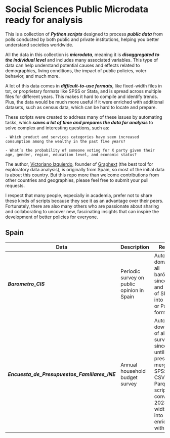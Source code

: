 # Social Sciences Public Microdata ready for analysis

This is a collection of ***Python scripts*** designed to process ***public data*** from polls conducted by both public and private institutions, helping you better understand societies worldwide.

All the data in this collection is ***microdata***, meaning it is ***disaggregated to the individual level*** and includes many associated variables. This type of data can help understand potential causes and effects related to demographics, living conditions, the impact of public policies, voter behavior, and much more.

A lot of this data comes in ***difficult-to-use formats***, like fixed-width files in txt, or proprietary formats like SPSS or Stata, and is spread across multiple files for different years. This makes it hard to compile and identify trends. Plus, the data would be much more useful if it were enriched with additional datasets, such as census data, which can be hard to locate and prepare.


These scripts were created to address many of these issues by automating tasks, which ***saves a lot of time and prepares the data for analysis*** to solve complex and interesting questions, such as:

    - Which product and services categories have seen increased consumption among the wealthy in the past five years?

    - What’s the probability of someone voting for X party given their age, gender, region, education level, and economic status?

The author, [Victoriano Izquierdo](https://x.com/victorianoi), founder of [Graphext](https://graphext.com) (the best tool for exploratory data analysis), is originally from Spain, so most of the initial data is about this country. But this repo more than welcome contributions from other countries and geographies, please feel free to submit your pull requests.

I respect that many people, especially in academia, prefer not to share these kinds of scripts because they see it as an advantage over their peers. Fortunately, there are also many others who are passionate about sharing and collaborating to uncover new, fascinating insights that can inspire the development of better policies for everyone.

## Spain

| Data | Description | Remarks | 
|---------|-------------|-----------|
| ***Barometro_CIS*** | Periodic survey on public opinion in Spain | Automatic donwload of all barómetros since 2013 and merging of SPSS files into a CSV or Parquet format | process_barometro_merged.py |
| ***Encuesta_de_Presupuestos_Familiares_INE*** | Annual household budget survey | Automatic downloading of all surveys since 2016 until the present, merging the SPSS into CSVs and Parquet and scrip to convert for 2023 fixed width file into CSV enriched with labels | 
